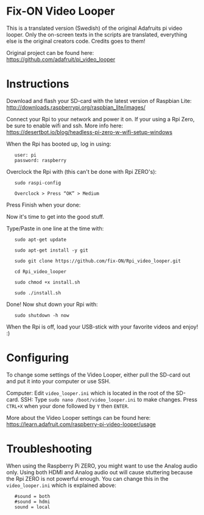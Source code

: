 
 
 
# Fix-ON Video Looper
This is a translated version (Swedish) of the original Adafruits pi video looper. Only the on-screen texts in the scripts are translated, everything else is the original creators code. Credits goes to them!

Original project can be found here: https://github.com/adafruit/pi_video_looper

# Instructions

Download and flash your SD-card with the latest version of Raspbian Lite: http://downloads.raspberrypi.org/raspbian_lite/images/

Connect your Rpi to your network and power it on. If your using a Rpi Zero, be sure to enable wifi and ssh. More info here: https://desertbot.io/blog/headless-pi-zero-w-wifi-setup-windows 

When the Rpi has booted up, log in using:

       user: pi
       password: raspberry 

Overclock the Rpi with (this can't be done with Rpi ZERO's):

       sudo raspi-config
    
       Overclock > Press “OK” > Medium
       
Press Finish when your done:

Now it's time to get into the good stuff. 

Type/Paste in one line at the time with: 

       sudo apt-get update
       
       sudo apt-get install -y git
       
       sudo git clone https://github.com/fix-ON/Rpi_video_looper.git
       
       cd Rpi_video_looper
       
       sudo chmod +x install.sh
       
       sudo ./install.sh
Done!
Now shut down your Rpi with:

       sudo shutdown -h now
       
When the Rpi is off, load your USB-stick with your favorite videos and enjoy! :)


# Configuring

To change some settings of the Video Looper, either pull the SD-card out and put it into your computer or use SSH.

Computer: 
Edit `video_looper.ini` which is located in the root of the SD-card.
SSH:
Type `sudo nano /boot/video_looper.ini` to make changes. Press `CTRL+X` when your done followed by `Y` then `ENTER`.

More about the Video Looper settings can be found here: https://learn.adafruit.com/raspberry-pi-video-looper/usage
       
       
# Troubleshooting

When using the Raspberry Pi ZERO, you might want to use the Analog audio only. Using both HDMI and Analog audio out will cause stuttering because the Rpi ZERO is not powerful enough. You can change this in the `video_looper.ini` which is explained above:

       #sound = both
       #sound = hdmi
       sound = local













